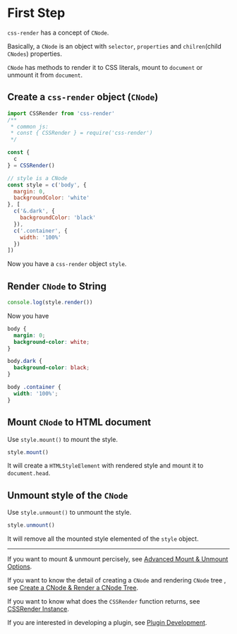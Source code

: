 # First Step
`css-render` has a concept of `CNode`.

Basically, a `CNode` is an object with `selector`, `properties` and `chilren`(child `CNodes`) properties.

`CNode` has methods to render it to CSS literals, mount to `document` or unmount it from `document`.

## Create a `css-render` object (`CNode`)
```js
import CSSRender from 'css-render'
/**
 * common js:
 * const { CSSRender } = require('css-render')
 */

const {
  c
} = CSSRender()

// style is a CNode
const style = c('body', {
  margin: 0,
  backgroundColor: 'white'
}, [
  c('&.dark', {
    backgroundColor: 'black'
  }),
  c('.container', {
    width: '100%'
  })
])
```
Now you have a `css-render` object `style`.
## Render `CNode` to String
```js
console.log(style.render())
```
Now you have
```css
body {
  margin: 0;
  background-color: white;
}

body.dark {
  background-color: black;
}

body .container {
  width: '100%';
}
```
## Mount `CNode` to HTML document
Use `style.mount()` to mount the style.
```js
style.mount()
```
It will create a `HTMLStyleElement` with rendered style and mount it to `document.head`.
## Unmount style of the `CNode`
Use `style.unmount()` to unmount the style.
```js
style.unmount()
```
It will remove all the mounted style elemented of the `style` object.

---

If you want to mount & unmount percisely, see [Advanced Mount & Unmount Options](https://github.com/07akioni/css-render/blob/master/docs/mount.md).

If you want to know the detail of creating a `CNode` and rendering `CNode` tree , see [Create a CNode & Render a CNode Tree](https://github.com/07akioni/css-render/blob/master/docs/cnode-and-render.md).

If you want to know what does the `CSSRender` function returns, see [CSSRender Instance](https://github.com/07akioni/css-render/blob/master/docs/css-render-instance.md).

If you are interested in developing a plugin, see [Plugin Development](https://github.com/07akioni/css-render/blob/master/docs/plugin-development.md).
